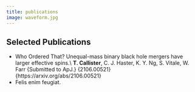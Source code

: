 ```yaml
---
title: publications
image: waveform.jpg 
---
```


<h2>Selected Publications</h2>

<ul class="alt">
    <li>
    Who Ordered That? Unequal-mass binary black hole mergers have larger effective spins.\
    <b>T. Callister</b>, C. J. Haster, K. Y. Ng, S. Vitale, W. Farr
    {Submitted to ApJ.}
    {2106.00521}
    {https://arxiv.org/abs/2106.00521}
    </li>
    <li>Felis enim feugiat.</li>
</ul>

